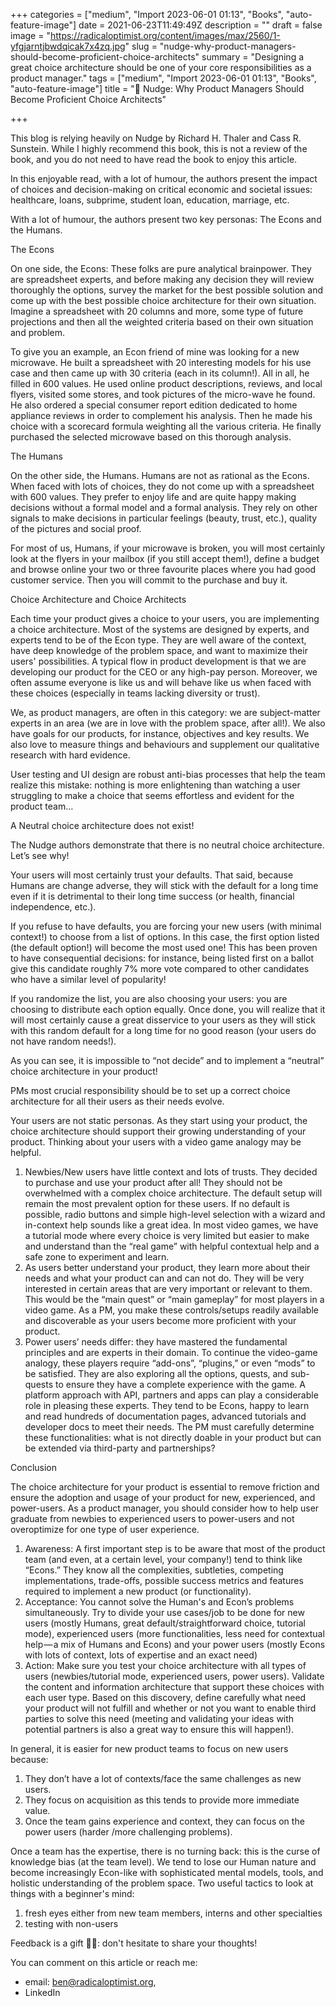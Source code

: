+++
categories = ["medium", "Import 2023-06-01 01:13", "Books", "auto-feature-image"]
date = 2021-06-23T11:49:49Z
description = ""
draft = false
image = "https://radicaloptimist.org/content/images/max/2560/1-yfgjarntjbwdqicak7x4zq.jpg"
slug = "nudge-why-product-managers-should-become-proficient-choice-architects"
summary = "Designing a great choice architecture should be one of your core responsibilities as a product manager."
tags = ["medium", "Import 2023-06-01 01:13", "Books", "auto-feature-image"]
title = "📖 Nudge: Why Product Managers Should Become Proficient Choice Architects"

+++


This blog is relying heavily on Nudge by Richard H. Thaler and Cass R. Sunstein. While I highly recommend this book, this is not a review of the book, and you do not need to have read the book to enjoy this article.

In this enjoyable read, with a lot of humour, the authors present the impact of choices and decision-making on critical economic and societal issues: healthcare, loans, subprime, student loan, education, marriage, etc.

With a lot of humour, the authors present two key personas: The Econs and the Humans.


The Econs

On one side, the Econs: These folks are pure analytical brainpower. They are spreadsheet experts, and before making any decision they will review thoroughly the options, survey the market for the best possible solution and come up with the best possible choice architecture for their own situation. Imagine a spreadsheet with 20 columns and more, some type of future projections and then all the weighted criteria based on their own situation and problem.

To give you an example, an Econ friend of mine was looking for a new microwave. He built a spreadsheet with 20 interesting models for his use case and then came up with 30 criteria (each in its column!). All in all, he filled in 600 values. He used online product descriptions, reviews, and local flyers, visited some stores, and took pictures of the micro-wave he found. He also ordered a special consumer report edition dedicated to home appliance reviews in order to complement his analysis. Then he made his choice with a scorecard formula weighting all the various criteria. He finally purchased the selected microwave based on this thorough analysis.


The Humans

On the other side, the Humans. Humans are not as rational as the Econs. When faced with lots of choices, they do not come up with a spreadsheet with 600 values. They prefer to enjoy life and are quite happy making decisions without a formal model and a formal analysis. They rely on other signals to make decisions in particular feelings (beauty, trust, etc.), quality of the pictures and social proof.

For most of us, Humans, if your microwave is broken, you will most certainly look at the flyers in your mailbox (if you still accept them!), define a budget and browse online your two or three favourite places where you had good customer service. Then you will commit to the purchase and buy it.


Choice Architecture and Choice Architects

Each time your product gives a choice to your users, you are implementing a choice architecture. Most of the systems are designed by experts, and experts tend to be of the Econ type. They are well aware of the context, have deep knowledge of the problem space, and want to maximize their users' possibilities. A typical flow in product development is that we are developing our product for the CEO or any high-pay person. Moreover, we often assume everyone is like us and will behave like us when faced with these choices (especially in teams lacking diversity or trust).

We, as product managers, are often in this category: we are subject-matter experts in an area (we are in love with the problem space, after all!). We also have goals for our products, for instance, objectives and key results. We also love to measure things and behaviours and supplement our qualitative research with hard evidence.

User testing and UI design are robust anti-bias processes that help the team realize this mistake: nothing is more enlightening than watching a user struggling to make a choice that seems effortless and evident for the product team…


A Neutral choice architecture does not exist!

The Nudge authors demonstrate that there is no neutral choice architecture. Let’s see why!

Your users will most certainly trust your defaults. That said, because Humans are change adverse, they will stick with the default for a long time even if it is detrimental to their long time success (or health, financial independence, etc.).

If you refuse to have defaults, you are forcing your new users (with minimal context!) to choose from a list of options. In this case, the first option listed (the default option!) will become the most used one! This has been proven to have consequential decisions: for instance, being listed first on a ballot give this candidate roughly 7% more vote compared to other candidates who have a similar level of popularity!

If you randomize the list, you are also choosing your users: you are choosing to distribute each option equally. Once done, you will realize that it will most certainly cause a great disservice to your users as they will stick with this random default for a long time for no good reason (your users do not have random needs!).

As you can see, it is impossible to “not decide” and to implement a “neutral” choice architecture in your product!


PMs most crucial responsibility should be to set up a correct choice architecture for all their users as their needs evolve.

Your users are not static personas. As they start using your product, the choice architecture should support their growing understanding of your product. Thinking about your users with a video game analogy may be helpful.

 1. Newbies/New users have little context and lots of trusts. They decided to purchase and use your product after all! They should not be overwhelmed with a complex choice architecture. The default setup will remain the most prevalent option for these users. If no default is possible, radio buttons and simple high-level selection with a wizard and in-context help sounds like a great idea. In most video games, we have a tutorial mode where every choice is very limited but easier to make and understand than the “real game” with helpful contextual help and a safe zone to experiment and learn.
 2. As users better understand your product, they learn more about their needs and what your product can and can not do. They will be very interested in certain areas that are very important or relevant to them. This would be the “main quest” or “main gameplay” for most players in a video game. As a PM, you make these controls/setups readily available and discoverable as your users become more proficient with your product.
 3. Power users’ needs differ: they have mastered the fundamental principles and are experts in their domain. To continue the video-game analogy, these players require “add-ons”, “plugins,” or even “mods” to be satisfied. They are also exploring all the options, quests, and sub-quests to ensure they have a complete experience with the game. A platform approach with API, partners and apps can play a considerable role in pleasing these experts. They tend to be Econs, happy to learn and read hundreds of documentation pages, advanced tutorials and developer docs to meet their needs. The PM must carefully determine these functionalities: what is not directly doable in your product but can be extended via third-party and partnerships?


Conclusion

The choice architecture for your product is essential to remove friction and ensure the adoption and usage of your product for new, experienced, and power-users. As a product manager, you should consider how to help user graduate from newbies to experienced users to power-users and not overoptimize for one type of user experience.

 1. Awareness: A first important step is to be aware that most of the product team (and even, at a certain level, your company!) tend to think like “Econs.” They know all the complexities, subtleties, competing implementations, trade-offs, possible success metrics and features required to implement a new product (or functionality).
 2. Acceptance: You cannot solve the Human's and Econ’s problems simultaneously. Try to divide your use cases/job to be done for new users (mostly Humans, great default/straightforward choice, tutorial mode), experienced users (more functionalities, less need for contextual help — a mix of Humans and Econs) and your power users (mostly Econs with lots of context, lots of expertise and an exact need)
 3. Action: Make sure you test your choice architecture with all types of users (newbies/tutorial mode, experienced users, power users). Validate the content and information architecture that support these choices with each user type. Based on this discovery, define carefully what need your product will not fulfill and whether or not you want to enable third parties to solve this need (meeting and validating your ideas with potential partners is also a great way to ensure this will happen!).

In general, it is easier for new product teams to focus on new users because:

 1. They don’t have a lot of contexts/face the same challenges as new users.
 2. They focus on acquisition as this tends to provide more immediate value.
 3. Once the team gains experience and context, they can focus on the power users (harder /more challenging problems).

Once a team has the expertise, there is no turning back: this is the curse of knowledge bias (at the team level). We tend to lose our Human nature and become increasingly Econ-like with sophisticated mental models, tools, and holistic understanding of the problem space. Two useful tactics to look at things with a beginner's mind:

 1. fresh eyes either from new team members, interns and other specialties
 2. testing with non-users

Feedback is a gift 🙏🏼: don't hesitate to share your thoughts!

You can comment on this article or reach me:
- email: ben@radicaloptimist.org,
- LinkedIn







